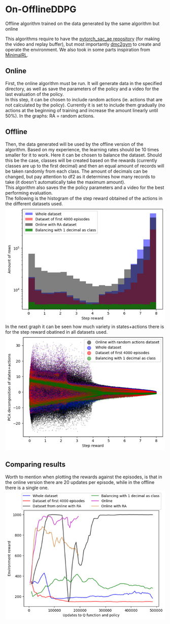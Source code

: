 # On-OfflineDDPG
Offline algorithm trained on the data generated by the same algorithm but online

This algorithms require to have the [pytorch_sac_ae repository](https://github.com/denisyarats/pytorch_sac_ae)  (for making the video and replay buffer), but most importantly [dmc2gym](https://github.com/denisyarats/dmc2gym) to create and operate the environment. We also took in some parts inspiration from [MinimalRL](https://github.com/seungeunrho/minimalRL).

## Online
First, the online algorithm must be run. It will generate data in the specified directory, as well as save the parameters of the policy and a video for the last evaluation of the policy. \
In this step, it can be chosen to include random actions (ie. actions that are not calculated by the policy). Currently it is set to include them gradually (no actions at the beginning of training and increase the amount linearly until 50%). In the graphs: RA = random actions.

## Offline
Then, the data generated will be used by the offline version of the algorithm. Based on my experience, the learning rates should be 10 times smaller for it to work. 
Here it can be chosen to balance the dataset. Should this be the case, classes will be created based on the rewards (currently classes are up to the first decimal) and then an equal amount of records will be taken randomly from each class. The amount of decimals can be changed, but pay attention to df2 as it determines how many records to take (it doesn't automatically take the maximum amount).\
This algorithm also saves the the policy parameters and a video for the best performing evaluation.\
The following is the histogram of the step reward obtained of the actions in the different datasets used.\
![Histograms](https://github.com/marcosquilla/On-OfflineDDPG/blob/main/figures/histo.jpeg)\
In the next graph it can be seen how much variety in states+actions there is for the step reward obatined in all datasets used.\
![Diversity](https://github.com/marcosquilla/On-OfflineDDPG/blob/main/figures/pca.jpeg)
## Comparing results
Worth to mention when plotting the rewards against the episodes, is that in the online version there are 20 updates per episode, while in the offline there is a single one.\
![Performance comparison](https://github.com/marcosquilla/On-OfflineDDPG/blob/main/figures/DS_comparison.jpeg)
